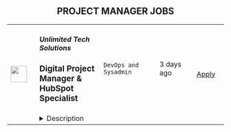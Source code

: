 <div align="center"><h2>PROJECT MANAGER JOBS</h2></div><table><tr>
                <td width="100" height="100" rowspan="2">
                    <img src="https://wwr-pro.s3.amazonaws.com/logos/0081/8740/logo.gif" width="38px" height="auto">
                </td>
                <td width="300">
                    <h5>Unlimited Tech Solutions</h5>
                    <h3> Digital Project Manager & HubSpot Specialist</h3>
                </td>
                <td width="300">
                    <code>DevOps and Sysadmin</code>
                </td>
                <td width="200">
                <text>3 days ago</text>
                </td>
                <td width="100" rowspan="2">
                <a href="https://weworkremotely.com/remote-jobs/unlimited-tech-solutions-digital-project-manager-hubspot-specialist" align="right" target="_blank">Apply</a>
                </td>
            </tr>
            <tr>
                <td colspan="3">
                <details><summary>Description</summary>
                <img src="https://we-work-remotely.imgix.net/logos/0081/8740/logo.gif?ixlib=rails-4.0.0&w=50&h=50&dpr=2&fit=fill&auto=compress" />

<p>
  <strong>Headquarters:</strong> Florida, USA
    <br /><strong>URL:</strong> <a href="http://www.unlimitedtechsolutions.com">http://www.unlimitedtechsolutions.com</a>
</p>

<div>Role:<br><br>
</div><div>We’re looking for a Digital Project Manager &amp; HubSpot Specialist who will work directly with clients and be their main point of contact and communicate with assertiveness and care both internally and with our clients. Manage projects by working with various departments to achieve results, and go above and beyond for our clients. Expand your HubSpot knowledge and practice by performing certain actions in HubSpot on behalf of our clients.</div><div>
<br>Responsibilities:<br><br>
</div><ul>
<li>Work on “behind-the-scenes” client tasks like building emails, workflows, blogs, etc. </li>
<li>Work with internal teams as needed (for example, project managers to ensure projects stay on track, content team for writing email workflows, or our back-end engineers for data migrations or complex integrations).</li>
<li>Plan, coordinate, and oversee projects with a wide variety of tasks, work with cross-functional teams and ensure all targets and requirements are met and completed on schedule and within budget. Managing scope creep is your responsibility. </li>
<li>Communicate regularly with the client regarding project scope and proactively yet kindly manage client expectations about what is included in the scope and what is not. </li>
<li>Be our clients' primary point of contact and engage them in (8-10) live training sessions per week to ensure they get the most out of HubSpot.</li>
<li>Own multiple projects concurrently. </li>
<li>Projects you will be managing include website projects (from onboarding and goal setting to wireframing, copy, design, HubSpot implementation, QA, and launch), marketing campaigns (including graphic design, ads, SEO), complex integration work, and more. This means you will manage the internal resources and keep things on track, it doesn’t mean being an expert in all these fields.</li>
<li>Proactively develop, implement, and monitor new and/or existing processes that improve cross-functional alignment, effectiveness, and decision-making.</li>
<li>Create handbooks for our clients</li>
<li>HubMasters Program: Play a major role in this program's function, communication with clients, running live group sessions, etc. </li>
</ul><div>
<br>Results: <br><br>
</div><ul>
<li>All projects in your care run smoothly and budgets are maintained carefully</li>
<li>Results are communicated on a regular cadence through detailed and insightful reports</li>
<li>Client satisfaction is high on all your projects</li>
<li>Our SOP &amp; Process database grows with your assistance</li>
</ul><div>
<br>Requirements:<br><br>
</div><ul>
<li>3+ years of project management experience. Agency experience is a plus. </li>
<li>In-depth HubSpot experience and the ability to train others on HubSpot’s many features and all Hubs.</li>
<li>Proven ability to manage multiple projects and consistently meet deadlines</li>
<li>Tech-savvy. Ability to quickly figure things out on your own when working with various tools. This is crucial for this position. </li>
<li>Accountable, mature, responsible, organized and delivers on promises.</li>
<li>Strong client management skills with an assertive yet empathic presence.</li>
<li>Experience working in a fast-paced environment while being able to manage and prioritize changing deadlines.</li>
<li>Possess the passion for helping businesses succeed through a commitment to continuous improvement, critical thinking, reliance on facts (not just data), and rolling up your sleeves to get it done. </li>
<li>Available during EST mornings and afternoons.</li>
</ul><div>
<br>Benefits and Perks:<br><br>
</div><ul>
<li>We are a remote-only company. </li>
<li>We offer full-time positions; we hire you as an employee, no matter where you are in the world. </li>
<li>Generous compensation package.</li>
<li>Paid time off and holidays according to your country of residence. </li>
<li>Rest week each December (we shut down entirely for a week so we can all disconnect)</li>
<li>Work with a team of high-achievers in a collaborative environment where everyone has a real chance to contribute. </li>
<li>Work with a highly supportive, accepting, and inclusive founding team.</li>
</ul><div>
<br>Our Hiring Process:<br><br>
</div><div>We value our team member’s time and nurture relationships with them. We promote our team members based on their results, not resumes. Expect this process to be unlike most others. </div><div><br></div><ol>
<li>Zoom conversation with our Director of Operations to discuss the position, our company, clients, and plan and hear about your experience and abilities, career growth plans, salary expectations, and why you’d like to work with us.  </li>
<li>1-2 more Zoom conversations with our CEO and/or CTO to get to know one another. </li>
<li>We’ll ask you to complete a short and fair exercise to demonstrate your skills and passion for working with us. </li>
<li>If we’re a good fit, we’ll send you an offer. </li>
<li>Reference check - we’ll check references only after sending out an offer letter.</li>
<li>Once your references come in, we’ll send you a contract and get you onboarded.</li>
<li>We aim to have an intense yet quick hiring cycle. </li>
</ol>

<p><strong>To apply:</strong> <a href="https://weworkremotely.com/remote-jobs/unlimited-tech-solutions-digital-project-manager-hubspot-specialist">https://weworkremotely.com/remote-jobs/unlimited-tech-solutions-digital-project-manager-hubspot-specialist</a></p>

                </details>
                </td>
            </tr>,<tr>
                <td width="100" height="100" rowspan="2">
                    <img src="https://wwr-pro.s3.amazonaws.com/logos/0081/8738/logo.gif" width="38px" height="auto">
                </td>
                <td width="300">
                    <h5>Unlimited Tech Solutions</h5>
                    <h3> Technical Project Manager</h3>
                </td>
                <td width="300">
                    <code>DevOps and Sysadmin</code>
                </td>
                <td width="200">
                <text>3 days ago</text>
                </td>
                <td width="100" rowspan="2">
                <a href="https://weworkremotely.com/remote-jobs/unlimited-tech-solutions-technical-project-manager" align="right" target="_blank">Apply</a>
                </td>
            </tr>
            <tr>
                <td colspan="3">
                <details><summary>Description</summary>
                <img src="https://we-work-remotely.imgix.net/logos/0081/8738/logo.gif?ixlib=rails-4.0.0&w=50&h=50&dpr=2&fit=fill&auto=compress" />

<p>
  <strong>Headquarters:</strong> Florida, USA
    <br /><strong>URL:</strong> <a href="http://www.unlimitedtechsolutions.com">http://www.unlimitedtechsolutions.com</a>
</p>

<div>
<br>Role:<br><br>
</div><div>We’re looking for a Technical Project Manager who will work directly with clients and be their main point of contact and communicate with assertiveness and care, both internally and with our clients. The person in this role will manage projects by working with various departments to achieve results and go above and beyond for our clients. </div><div>
<br>Responsibilities:<br><br>
</div><ul>
<li>Define project scope, deliverables, milestones, roles, and responsibilities in collaboration with key stakeholders.</li>
<li>Manage projects with top-down oversight throughout their duration and ensure their successful completion.</li>
<li>Projects you will be managing include website projects, complex integration work, and more.</li>
<li>Monitor project progress continuously and create weekly, detailed reports on measurable items, such as milestones and deliverables.</li>
<li>Develop and plan projects. This includes, but is not limited to, identifying milestones, ensuring the team is not over capacity, assigning tasks to the correct people, etc.  </li>
<li>A fundamental understanding of UML and BPMN 2.0 is desirable, and the ability to document requirements in detail and produce data flow diagrams is required. </li>
<li>Write detailed, meticulous briefs for contractors, freelancers, and/or employees for technical work.</li>
<li>Plan, coordinate, and oversee projects with a wide variety of tasks, work with cross-functional teams and ensure all targets and requirements are met and completed on schedule and within budget. Managing scope creep is your responsibility. </li>
<li>Communicate regularly with the client regarding project scope and proactively yet kindly manage client expectations about what is included in the scope and what is not. </li>
<li>Be our clients' primary point of contact and engage them in (8-10) live training sessions per week to ensure they get the most out of HubSpot.</li>
<li>Own multiple projects concurrently. </li>
<li>Proactively develop, implement, and monitor new and/or existing processes that improve cross-functional alignment, effectiveness, and decision-making.</li>
<li>Document our processes regularly (create SOPs and handbooks for our team and clients).</li>
<li>Train additional members as required. </li>
</ul><div>
<br>Results: <br><br>
</div><ul>
<li>All projects in your care run smoothly and budgets are maintained carefully.</li>
<li>Results are communicated on a regular cadence through detailed and insightful reports.</li>
<li>Client satisfaction is high on all your projects.</li>
<li>Actively participate in creating efficiencies in project delivery, documenting internal processes, and recommending improvements when needed.</li>
</ul><div>
<br>Requirements:<br><br>
</div><ul>
<li>3+ years of project management experience is desirable. Agency experience is a plus. </li>
<li>A degree in information technology, business management, or a related field is desirable, but proven work experience is valued above all.</li>
<li>Prior experience working with HubSpot is desirable. Prior experience working in any CRM, ERP, or Service management software is required and the ability to clearly communicate how and why the systems were used is beneficial.</li>
<li>Possesses fundamental understanding in the areas of web development, process management, contact management systems, APIs, databases, and system design.</li>
<li>Proven ability to manage multiple projects and consistently meet deadlines.</li>
<li>Tech-savvy. Ability to quickly figure things out on your own when working with various tools. This is crucial for this position. </li>
<li>Accountable, mature, responsible, organized and delivers on promises.</li>
<li>Strong client management skills with an assertive yet empathic presence.</li>
<li>Experience working in a fast-paced environment while being able to manage and prioritize changing deadlines.</li>
<li>Possess the passion for helping businesses succeed through a commitment to continuous improvement, critical thinking, reliance on facts (not just data), and rolling up your sleeves to get it done. </li>
<li>Excellent written and verbal communication skills and the ability to interact professionally with a diverse group. </li>
</ul>

<p><strong>To apply:</strong> <a href="https://weworkremotely.com/remote-jobs/unlimited-tech-solutions-technical-project-manager">https://weworkremotely.com/remote-jobs/unlimited-tech-solutions-technical-project-manager</a></p>

                </details>
                </td>
            </tr></table>